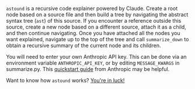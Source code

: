 `astound` is a recursive code explainer powered by Claude. Create a root node based on a source file and then build a tree by navigating the abstract syntax tree (`ast`) of this source. If you encounter a reference outside this source, create a new node based on a different source, attach it as a child, and then continue navigating. Once you have attached all the nodes you want explained, navigate up to the top of the tree and call `summarize_down` to obtain a recursive summary of the current node and its children.

You will need to enter your own Anthropic API key. This can be done via an environment variable `ANTHROPIC_API_KEY`, or by editing `MESSAGE_KWARGS` in summarize.py. This [quickstart guide](https://docs.anthropic.com/en/docs/quickstart-guide) from Anthropic may be helpful.

Want to know how `astound` works? [You're in luck!](https://github.com/hollymandel/astound/blob/main/demo.ipynb)

